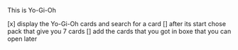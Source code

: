 This is Yo-Gi-Oh

[x] display the Yo-Gi-Oh cards and search for a card
[] after its start chose pack that give you 7 cards
[] add the cards that you got in boxe that you can open later 